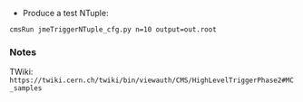 
* Produce a test NTuple:
```
cmsRun jmeTriggerNTuple_cfg.py n=10 output=out.root
```

### Notes

TWiki: `https://twiki.cern.ch/twiki/bin/viewauth/CMS/HighLevelTriggerPhase2#MC_samples`
